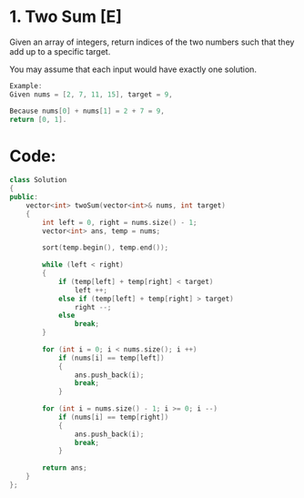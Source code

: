 # 1. Two Sum [E]
Given an array of integers, return indices of the two numbers such that they add up to a specific target.

You may assume that each input would have exactly one solution.
```java
Example:
Given nums = [2, 7, 11, 15], target = 9,

Because nums[0] + nums[1] = 2 + 7 = 9,
return [0, 1].
```

# Code:
```c++
class Solution 
{
public:
    vector<int> twoSum(vector<int>& nums, int target) 
    {
        int left = 0, right = nums.size() - 1;
        vector<int> ans, temp = nums;
        
        sort(temp.begin(), temp.end());
        
        while (left < right)
        {
            if (temp[left] + temp[right] < target)
                left ++;
            else if (temp[left] + temp[right] > target)
                right --;
            else
                break;
        }
        
        for (int i = 0; i < nums.size(); i ++)
            if (nums[i] == temp[left])
            {
                ans.push_back(i);
                break;
            }
            
        for (int i = nums.size() - 1; i >= 0; i --)
            if (nums[i] == temp[right])
            {
                ans.push_back(i);
                break;
            }
            
        return ans;
    }
};
```
